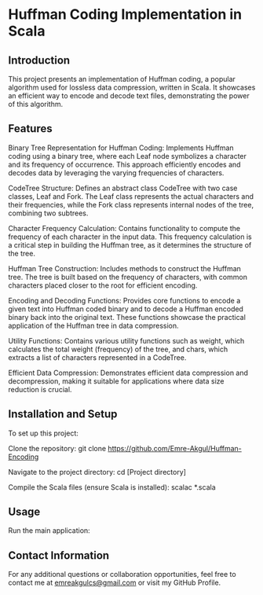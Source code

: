 # Huffman Coding Implementation in Scala
## Introduction
This project presents an implementation of Huffman coding, a popular algorithm used for lossless data compression, written in Scala. It showcases an efficient way to encode and decode text files, demonstrating the power of this algorithm.

## Features
Binary Tree Representation for Huffman Coding: Implements Huffman coding using a binary tree, where each Leaf node symbolizes a character and its frequency of occurrence. This approach efficiently encodes and decodes data by leveraging the varying frequencies of characters.

CodeTree Structure: Defines an abstract class CodeTree with two case classes, Leaf and Fork. The Leaf class represents the actual characters and their frequencies, while the Fork class represents internal nodes of the tree, combining two subtrees.

Character Frequency Calculation: Contains functionality to compute the frequency of each character in the input data. This frequency calculation is a critical step in building the Huffman tree, as it determines the structure of the tree.

Huffman Tree Construction: Includes methods to construct the Huffman tree. The tree is built based on the frequency of characters, with common characters placed closer to the root for efficient encoding.

Encoding and Decoding Functions: Provides core functions to encode a given text into Huffman coded binary and to decode a Huffman encoded binary back into the original text. These functions showcase the practical application of the Huffman tree in data compression.

Utility Functions: Contains various utility functions such as weight, which calculates the total weight (frequency) of the tree, and chars, which extracts a list of characters represented in a CodeTree.

Efficient Data Compression: Demonstrates efficient data compression and decompression, making it suitable for applications where data size reduction is crucial.

## Installation and Setup
To set up this project:

Clone the repository:
    git clone https://github.com/Emre-Akgul/Huffman-Encoding
    
Navigate to the project directory:
    cd [Project directory]
    
Compile the Scala files (ensure Scala is installed):
    scalac *.scala

## Usage
Run the main application:

## Contact Information
For any additional questions or collaboration opportunities, feel free to contact me at emreakgulcs@gmail.com or visit my GitHub Profile.

